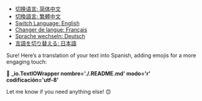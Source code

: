 - [切换语言: 简体中文](/README.md)
- [切換語言: 繁體中文](/README/README_繁体中文.md)
- [Switch Language: English](/README/README_English.md)
- [Changer de langue: Français](/README/README_Français.md)
- [Sprache wechseln: Deutsch](/README/README_Deutsch.md)
- [言語を切り替える: 日本語](/README/README_日本語.md)

Sure! Here’s a translation of your text into Spanish, adding emojis for a more engaging touch:

📄 **_io.TextIOWrapper nombre='./.README.md' modo='r' codificación='utf-8'** 

Let me know if you need anything else! 😊
